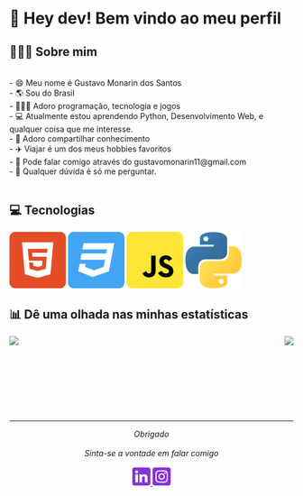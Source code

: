 # 🖖 Hey dev! Bem vindo ao meu perfil

## 👨🏻‍💻 Sobre mim
<br>
- 😄 Meu nome é Gustavo Monarin dos Santos<br>
- 🌎 Sou do Brasil<br>
- 👨🏻‍💻 Adoro programação, tecnologia e jogos<br>
- 💻 Atualmente estou aprendendo Python, Desenvolvimento Web, e qualquer coisa que me interesse.<br>
- 🧠 Adoro compartilhar conhecimento<br>
- ✈️ Viajar é um dos meus hobbies favoritos<br>
- 📧 Pode falar comigo através do gustavomonarin11@gmail.com<br>
- 💬 Qualquer dúvida é só me perguntar.<br>

<br>

## 💻 Tecnologias
![html5 Logo](/images/html5.svg)
![css3 Logo](/images/css3.svg)
![javascript Logo](/images/javascript.svg)
![Python Logo](/images/python.svg)

## 📊 Dê uma olhada nas minhas estatísticas

<a href="https://github.com/guhmonarin">
<img height="140em" align="left" src="https://github-readme-stats.vercel.app/api?username=guhmonarin&show_icons=true&bg_color=282A36&title_color=DD6387&icon_color=BD93F9&text_color=fff&border_color=fff" />
<img height="140em" align="right" src="https://github-readme-stats.vercel.app/api/top-langs/?username=guhmonarin&layout=compact&bg_color=282A36&title_color=DD6387&icon_color=BD93F9&text_color=fff&border_color=fff" />
</a>

<br>
<br>
<br>
<br>
<br>
<br>
<br>
<br>
    
---
<p align="center" > 
  <i>Obrigado</i><br><br>
  <i>Sinta-se a vontade em falar comigo</i><br><br>
  <a href="https://www.linkedin.com/in/gustavo-monarin-652672127/">
  <code><img alt="Meu linkedin" width="32" src="./images/linkedin.svg" /></code>
</a>
<a href="https://instagram.com/guhmonarin">
<code><img alt="Meu instagran" width="32" src="./images/instagram.svg" /></code>
</a>
</p>
